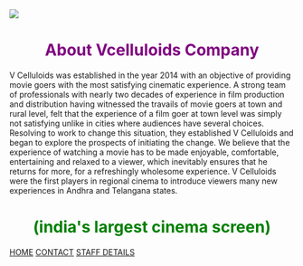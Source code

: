<html>
<head>
<link href="suresh2ndmarch.css" rel="stylesheet" type="text/css">

<body>
<img src="https://cdn3.ticketnew.com/partners/img/VCelluloids/logo.png"/>
<center><h1 style="color:purple;" "center">About Vcelluloids Company</h1></center>
<p>V Celluloids was established in the year 2014 with an objective of providing movie goers with the most satisfying cinematic experience. A strong team of professionals with nearly two decades of experience in film production and distribution having witnessed the travails of movie goers at town and rural level, felt that the experience of a film goer at town level was simply not satisfying unlike in cities where audiences have several choices. Resolving to work to change this situation, they established V Celluloids and began to explore the prospects of initiating the change. We believe that the experience of watching a movie has to be made enjoyable, comfortable, entertaining and relaxed to a viewer, which inevitably ensures that he returns for more, for a refreshingly wholesome experience. V Celluloids were the first players in regional cinema to introduce viewers many new experiences in Andhra and Telangana states.

</p>
  <P><center><h1 style="color:green">(india's largest cinema screen)</h1></h1></center>
  <div class="linkspart">
<a href="home.html">HOME</a>
<a href="contact.html">CONTACT</a>
<a href="staff details.html">STAFF DETAILS</a>
</div>

